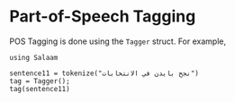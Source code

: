 Part-of-Speech Tagging
======
POS Tagging is done using the `Tagger` struct. For example,

```@repl abc
using Salaam

sentence11 = tokenize("نجح بايدن في الانتخابات")
tag = Tagger();
tag(sentence11)
```